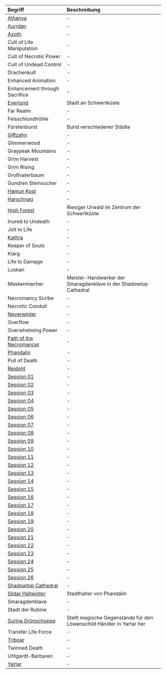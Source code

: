 | Begriff | Beschreibung |
|:------------|:----------------|
| [Athanya](https://lolindhir.github.io/PnP/campaigns/starter/pcs/athanya) | - |
| [Aurrdan](https://lolindhir.github.io/PnP/campaigns/starter/pcs/aurrdan) | - |
| [Azoth](https://lolindhir.github.io/PnP/campaigns/starter/pcs/azoth) | - |
| Cult of Life Manipulation | - |
| Cult of Necrotic Power | - |
| Cult of Undead Control | - |
| Drachenkult | - |
| Enhanced Animation | - |
| Enhancement through Sacrifice | - |
| [Everlund](https://lolindhir.github.io/PnP/campaigns/starter/locations/cities/everlund) | Stadt an Schwertküste |
| Far Realm | - |
| Felsschlundhöhle | - |
| Fürstenbund | Bund verschiedener Städte |
| [Giftzahn](https://lolindhir.github.io/PnP/campaigns/starter/npcs/giftzahn) | - |
| Glimmerwood | - |
| Graypeak Mountains | - |
| Grim Harvest | - |
| Grim Rising | - |
| Großvaterbaum | - |
| Gundren Steinsucher | - |
| [Hamun Kost](https://lolindhir.github.io/PnP/campaigns/starter/npcs/hamun_kost) | - |
| [Harschnag](https://lolindhir.github.io/PnP/campaigns/starter/npcs/harschnag) | - |
| [High Forest](https://lolindhir.github.io/PnP/campaigns/starter/locations/regions/high_forest) | Riesiger Urwald im Zentrum der Schwertküste |
| Inured to Undeath | - |
| Jolt to Life | - |
| [Kathra](https://lolindhir.github.io/PnP/campaigns/starter/pcs/kathra) | - |
| Keeper of Souls | - |
| Klarg | - |
| Life to Damage | - |
| Luskan | - |
| Maskenmacher | Meister-Handwerker der Smaragdenklave in der Shadowtop Cathedral |
| Necromancy Scribe | - |
| Necrotic Conduit | - |
| [Neverwinter](https://lolindhir.github.io/PnP/campaigns/starter/locations/cities/neverwinter) | - |
| Overflow | - |
| Overwhelming Power | - |
| [Path of the Necromancer](https://lolindhir.github.io/PnP/campaigns/starter/pcs/athanya/athanya_necromancer) | - |
| [Phandalin](https://lolindhir.github.io/PnP/campaigns/starter/locations/cities/phandalin) | - |
| Pull of Death | - |
| [Reidoht](https://lolindhir.github.io/PnP/campaigns/starter/npcs/reidoht) | - |
| [Session 01](https://lolindhir.github.io/PnP/campaigns/starter/sessions/session001) | - |
| [Session 02](https://lolindhir.github.io/PnP/campaigns/starter/sessions/session002) | - |
| [Session 03](https://lolindhir.github.io/PnP/campaigns/starter/sessions/session003) | - |
| [Session 04](https://lolindhir.github.io/PnP/campaigns/starter/sessions/session004) | - |
| [Session 05](https://lolindhir.github.io/PnP/campaigns/starter/sessions/session005) | - |
| [Session 06](https://lolindhir.github.io/PnP/campaigns/starter/sessions/session006) | - |
| [Session 07](https://lolindhir.github.io/PnP/campaigns/starter/sessions/session007) | - |
| [Session 08](https://lolindhir.github.io/PnP/campaigns/starter/sessions/session008) | - |
| [Session 09](https://lolindhir.github.io/PnP/campaigns/starter/sessions/session009) | - |
| [Session 10](https://lolindhir.github.io/PnP/campaigns/starter/sessions/session010) | - |
| [Session 11](https://lolindhir.github.io/PnP/campaigns/starter/sessions/session011) | - |
| [Session 12](https://lolindhir.github.io/PnP/campaigns/starter/sessions/session012) | - |
| [Session 13](https://lolindhir.github.io/PnP/campaigns/starter/sessions/session013) | - |
| [Session 14](https://lolindhir.github.io/PnP/campaigns/starter/sessions/session014) | - |
| [Session 15](https://lolindhir.github.io/PnP/campaigns/starter/sessions/session015) | - |
| [Session 16](https://lolindhir.github.io/PnP/campaigns/starter/sessions/session016) | - |
| [Session 17](https://lolindhir.github.io/PnP/campaigns/starter/sessions/session017) | - |
| [Session 18](https://lolindhir.github.io/PnP/campaigns/starter/sessions/session018) | - |
| [Session 19](https://lolindhir.github.io/PnP/campaigns/starter/sessions/session019) | - |
| [Session 20](https://lolindhir.github.io/PnP/campaigns/starter/sessions/session020) | - |
| [Session 21](https://lolindhir.github.io/PnP/campaigns/starter/sessions/session021) | - |
| [Session 22](https://lolindhir.github.io/PnP/campaigns/starter/sessions/session022) | - |
| [Session 23](https://lolindhir.github.io/PnP/campaigns/starter/sessions/session023) | - |
| [Session 24](https://lolindhir.github.io/PnP/campaigns/starter/sessions/session024) | - |
| [Session 25](https://lolindhir.github.io/PnP/campaigns/starter/sessions/session025) | - |
| [Session 26](https://lolindhir.github.io/PnP/campaigns/starter/sessions/session026) | - |
| [Shadowtop Cathedral](https://lolindhir.github.io/PnP/campaigns/starter/locations/landmarks/shadowtop_cathedral) | - |
| [Sildar Hallwinter](https://lolindhir.github.io/PnP/campaigns/starter/npcs/sildar_hallwinter) | Stadthalter von Phandalin |
| Smaragdenklave | - |
| Stadt der Rubine | - |
| [Surina Grünschuppe](https://lolindhir.github.io/PnP/campaigns/starter/npcs/surina_grünschuppe) | Stellt magische Gegenstände für den Löwenschild Händler in Yartar her |
| Transfer Life Force | - |
| [Triboar](https://lolindhir.github.io/PnP/campaigns/starter/locations/cities/triboar) | - |
| Twinned Death | - |
| Uhtgardt-Barbaren | - |
| [Yartar](https://lolindhir.github.io/PnP/campaigns/starter/locations/cities/yartar) | - |
